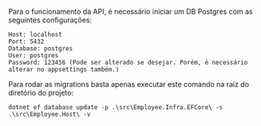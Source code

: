 Para o funcionamento da API, é necessário iniciar um DB Postgres com as seguintes configurações:
```
Host: localhost
Port: 5432
Database: postgres
User: postgres
Password: 123456 (Pode ser alterado se desejar. Porém, é necessário alterar no appsettings também.)
```

Para rodar as migrations basta apenas executar este comando na raiz do diretório do projeto:
```
dotnet ef database update -p .\src\Employee.Infra.EFCore\ -s .\src\Employee.Host\ -v
```
